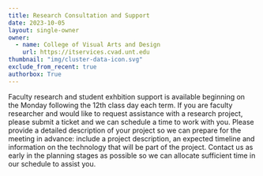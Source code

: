 ```yaml
---
title: Research Consultation and Support
date: 2023-10-05
layout: single-owner
owner:
  - name: College of Visual Arts and Design
    url: https://itservices.cvad.unt.edu
thumbnail: "img/cluster-data-icon.svg"
exclude_from_recent: true
authorbox: True
---
```

Faculty research and student exhbition support is available beginning on the Monday following the 12th class day each term. If you are faculty researcher and would like to request assistance with a research project, please submit a ticket and we can schedule a time to work with you. Please provide a detailed description of your project so we can prepare for the meeting in advance: include a project description, an expected timeline and information on the technology that will be part of the project. Contact us as early in the planning stages as possible so we can allocate sufficient time in our schedule to assist you.
<!--more-->